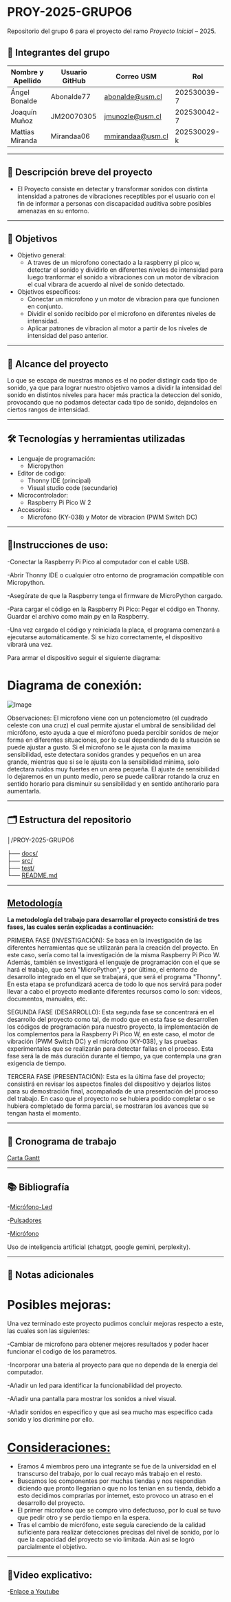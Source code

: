 # PROY-2025-GRUPO6
Repositorio del grupo 6 para el proyecto del ramo *Proyecto Inicial* – 2025.

## 👥 Integrantes del grupo

| Nombre y Apellido | Usuario GitHub | Correo USM               | Rol          |
| ----------------- | -------------- | ------------------------ | ------------ |
| Ángel Bonalde     | Abonalde77     | abonalde@usm.cl          | 202530039-7  |
| Joaquín Muñoz     | JM20070305     | jmunozle@usm.cl          | 202530042-7  |
| Mattias Miranda   | Mirandaa06     | mmirandaa@usm.cl         | 202530029-k  |

---

## 📝 Descripción breve del proyecto

- El Proyecto consiste en detectar y transformar sonidos con distinta intensidad a patrones de vibraciones receptibles  por el usuario con el fin de informar a personas con discapacidad auditiva sobre posibles amenazas en su entorno.

---

## 🎯 Objetivos

- Objetivo general:
  - A traves de un microfono conectado a la raspberry pi pico w, detectar el sonido y dividirlo en diferentes niveles de intensidad para luego tranformar el sonido a vibraciones con un motor de vibracion el cual vibrara de acuerdo al nivel de sonido detectado.
- Objetivos específicos:
  - Conectar un microfono y un motor de vibracion para que funcionen en conjunto.
  - Dividir el sonido recibido por el microfono en diferentes niveles de intensidad.
  - Aplicar patrones de vibracion al motor a partir de los niveles de intensidad del paso anterior.

---

## 🧩 Alcance del proyecto

Lo que se escapa de nuestras manos es el no poder distingir cada tipo de sonido, ya que para lograr nuestro objetivo vamos a dividir la intensidad del sonido en distintos niveles para hacer más practica la deteccion del sonido, provocando que no podamos detectar cada tipo de sonido, dejandolos en ciertos rangos de intensidad.

---

## 🛠️ Tecnologías y herramientas utilizadas

- Lenguaje de programación:
  - Micropython
- Editor de codigo:
  - Thonny IDE (principal)
  - Visual studio code (secundario)
- Microcontrolador:
  - Raspberry Pi Pico W 2
- Accesorios:
  - Microfono (KY-038) y Motor de vibracion (PWM Switch DC)

---

## 📜Instrucciones de uso:

-Conectar la Raspberry Pi Pico al computador con el cable USB.

-Abrir Thonny IDE o cualquier otro entorno de programación compatible con Micropython.

-Asegúrate de que la Raspberry tenga el firmware de MicroPython cargado.

-Para cargar el código en la Raspberry Pi Pico:
  Pegar el código en Thonny.
  Guardar el archivo como main.py en la Raspberry.
  
-Una vez cargado el código y reiniciada la placa, el programa comenzará a ejecutarse automáticamente. Si se hizo correctamente, el dispositivo vibrará una vez.

Para armar el dispositivo seguir el siguiente diagrama:

 # Diagrama de conexión:
 
![Image](https://github.com/user-attachments/assets/085717fd-51fc-4301-b63a-51fa1488ac6c)

Observaciones: El microfono viene con un potenciometro (el cuadrado celeste con una cruz) el cual permite ajustar el umbral de sensibilidad del micrófono, esto ayuda a que el micrófono pueda percibir sonidos de mejor forma en diferentes situaciones, por lo cual dependiendo de la situación se puede ajustar a gusto. Si el microfono se le ajusta con la maxima sensibilidad, este detectara sonidos grandes y pequeños en un area grande, mientras que si se le ajusta con la sensibilidad minima, solo detectara ruidos muy fuertes en un area pequeña. El ajuste de sensibilidad lo dejaremos en un punto medio, pero se puede calibrar rotando la cruz en sentido horario para disminuir su sensibilidad y en sentido antihorario para aumentarla.

---

## 🗂️ Estructura del repositorio


│/PROY-2025-GRUPO6

├── [docs/](https://github.com/Abonalde77/PROY-2025-GRUPO6/tree/main/Documentación)            
├── [src/](https://github.com/Abonalde77/PROY-2025-GRUPO6/tree/main/CodigoFuente)                 
├── [test/](https://github.com/Abonalde77/PROY-2025-GRUPO6/tree/main/Pruebas)                     
└── [README.md](https://github.com/Abonalde77/PROY-2025-GRUPO6/tree/main/README.md)            


---

##  <ins>Metodología</ins>

 **La metodología del trabajo para desarrollar el proyecto consistirá de tres fases, las cuales serán explicadas a continuación:**

PRIMERA FASE (INVESTIGACIÓN):
Se basa en la investigación de las diferentes herramientas que se utilizarán para la creación del proyecto. En este caso, sería como tal la investigación de la misma Raspberry Pi Pico W. Además, también se investigará el lenguaje de programación con el que se hará el trabajo, que será "MicroPython", y por último, el entorno de desarrollo integrado en el que se trabajará, que será el programa "Thonny". En esta etapa se profundizará acerca de todo lo que nos servirá para poder llevar a cabo el proyecto mediante diferentes recursos como lo son: videos, documentos, manuales, etc.

SEGUNDA FASE (DESARROLLO):
Esta segunda fase se concentrará en el desarrollo del proyecto como tal, de modo que en esta fase se desarrollen los códigos de programación para nuestro proyecto, la implementación de los complementos para la Raspberry Pi Pico W, en este caso, el motor de vibración (PWM Switch DC) y el micrófono (KY-038), y las pruebas experimentales que se realizarán para detectar fallas en el proceso. Esta fase será la de más duración durante el tiempo, ya que contempla una gran exigencia de tiempo.

TERCERA FASE (PRESENTACIÓN):
Esta es la última fase del proyecto; consistirá en revisar los aspectos finales del dispositivo y dejarlos listos para su demostración final, acompañada de una presentación del proceso del trabajo. En caso que el proyecto no se hubiera podido completar o se hubiera completado de forma parcial, se mostraran los avances que se tengan hasta el momento.

---

## 📅 Cronograma de trabajo


[Carta Gantt](https://docs.google.com/spreadsheets/d/1LX-G_uqnHj18W3ZObbhTS2TRwiaP0gzFi_ikWV4aN8w/edit?usp=sharing)

---

## 📚 Bibliografía

-[Micrófono-Led](https://www.youtube.com/watch?v=hjuNL5xqxZg)

-[Pulsadores](https://www.youtube.com/watch?v=5T07X1IW9MU)

-[Micrófono](https://www.youtube.com/watch?v=dQW4oFJt9c8)

Uso de inteligencia artificial (chatgpt, google gemini, perplexity).

---

## 📌 Notas adicionales

# Posibles mejoras:</ins> 
Una vez terminado este proyecto pudimos concluir mejoras respecto a este, las cuales son las siguientes:

-Cambiar de microfono para obtener mejores resultados y poder hacer funcionar el codigo de los parametros.

-Incorporar una bateria al proyecto para que no dependa de la energia del computador.

-Añadir un led para identificar la funcionabilidad del proyecto.

-Añadir una pantalla para mostrar los sonidos a nivel visual.

-Añadir sonidos en especifico y que asi sea mucho mas especifico cada sonido y los dicrimine por ello.



# <ins>Consideraciones:</ins>
- Eramos 4 miembros pero una integrante se fue de la universidad en el transcurso del trabajo, por lo cual recayo más trabajo en el resto.
- Buscamos los componentes por muchas tiendas y nos respondian diciendo que pronto llegarian o que no los tenian en su tienda, debido a esto decidimos comprarlas por internet, esto provoco un atraso en el desarrollo del proyecto.
- El primer microfono que se compro vino defectuoso, por lo cual se tuvo que pedir otro y se perdio tiempo en la espera.
- Tras el cambio de micrófono, este seguía careciendo de la calidad suficiente para realizar detecciones precisas del nivel de sonido, por lo que la capacidad del proyecto se vio limitada. Aún asi se logró parcialmente el objetivo.

---

## 🎥Video explicativo:

-[Enlace a Youtube](https://youtu.be/XfxvEON_z7c)
